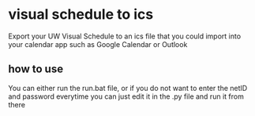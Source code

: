 # visual schedule to ics
 Export your UW Visual Schedule to an ics file that you could import into your calendar app such as Google Calendar or Outlook
## how to use
 You can either run the run.bat file, or if you do not want to enter the netID and password everytime you can just edit it in the .py file and run it from there
